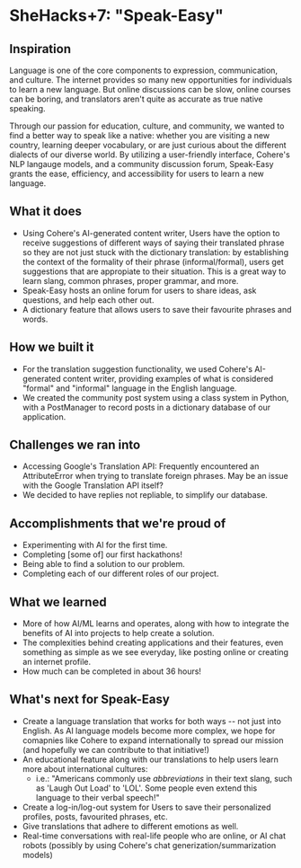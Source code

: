 # SheHacks+7: "Speak-Easy"
## Inspiration
Language is one of the core components to expression, communication, and culture. The internet provides so many new opportunities for individuals to learn a new language. But online discussions can be slow, online courses can be boring, and translators aren't quite as accurate as true native speaking.

Through our passion for education, culture, and community, we wanted to find a better way to speak like a native: whether you are visiting a new country, learning deeper vocabulary, or are just curious about the different dialects of our diverse world. By utilizing a user-friendly interface, Cohere's NLP langauge models, and a community discussion forum, Speak-Easy grants the ease, efficiency, and accessibility for users to learn a new language.

## What it does
- Using Cohere's AI-generated content writer, Users have the option to receive suggestions of different ways of saying their translated phrase so they are not just stuck with the dictionary translation: by establishing the context of the formality of their phrase (informal/formal), users get suggestions that are appropiate to their situation. This is a great way to learn slang, common phrases, proper grammar, and more.
- Speak-Easy hosts an online forum for users to share ideas, ask questions, and help each other out.
- A dictionary feature that allows users to save their favourite phrases and words.

## How we built it
- For the translation suggestion functionality, we used Cohere's AI-generated content writer, providing examples of what is considered "formal" and "informal" language in the English language.
- We created the community post system using a class system in Python, with a PostManager to record posts in a dictionary database of our application.

## Challenges we ran into
- Accessing Google's Translation API: Frequently encountered an AttributeError when trying to translate foreign phrases. May be an issue with the Google Translation API itself?
- We decided to have replies not repliable, to simplify our database.

## Accomplishments that we're proud of
- Experimenting with AI for the first time.
- Completing [some of] our first hackathons!
- Being able to find a solution to our problem.
- Completing each of our different roles of our project.

## What we learned
- More of how AI/ML learns and operates, along with how to integrate the benefits of AI into projects to help create a solution.
- The complexities behind creating applications and their features, even something as simple as we see everyday, like posting online or creating an internet profile.
- How much can be completed in about 36 hours!

## What's next for Speak-Easy
- Create a language translation that works for both ways -- not just into English. As AI language models become more complex, we hope for comapnies like Cohere to expand internationally to spread our mission (and hopefully we can contribute to that initiative!)
- An educational feature along with our translations to help users learn more about international cultures:
  - i.e.: "Americans commonly use *abbreviations* in their text slang, such as 'Laugh Out Load' to 'LOL'. Some people even extend this language to their verbal speech!"
- Create a log-in/log-out system for Users to save their personalized profiles, posts, favourited phrases, etc.
- Give translations that adhere to different emotions as well.
- Real-time conversations with real-life people who are online, or AI chat robots (possibly by using Cohere's chat generization/summarization models)

